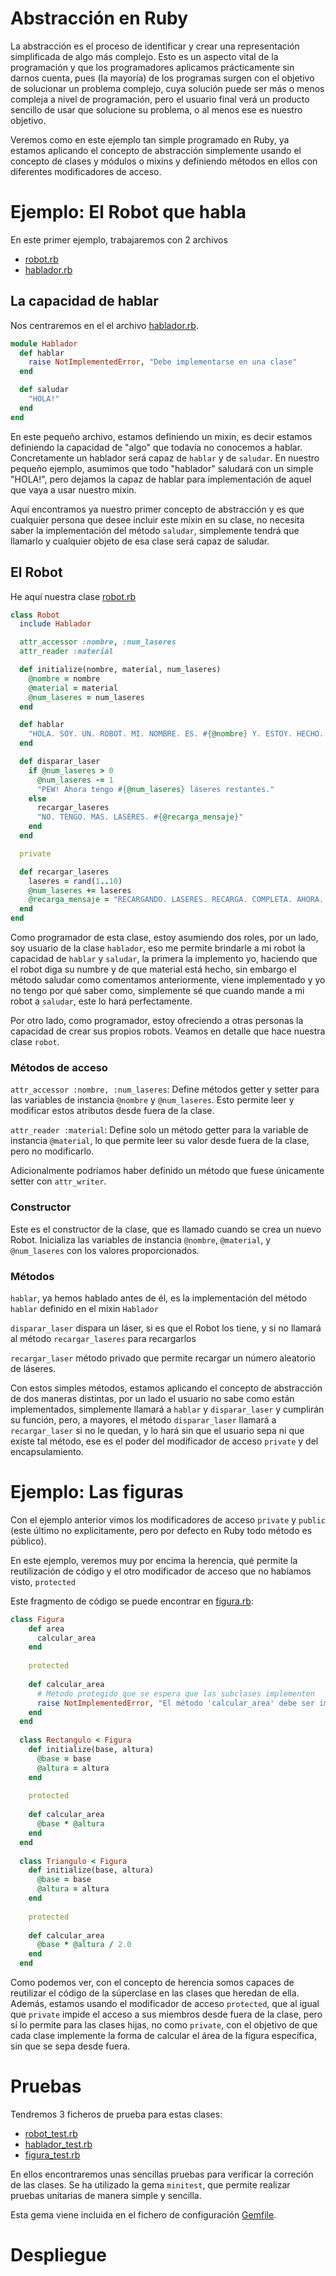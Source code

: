 # Abstracción en Ruby

La abstracción es el proceso de identificar y crear una representación simplificada de algo más complejo. Esto es un aspecto vital de la programación y que los programadores aplicamos prácticamente sin darnos cuenta, pues (la mayoría) de los programas surgen con el objetivo de solucionar un problema complejo, cuya solución puede ser más o menos compleja a nivel de programación, pero el usuario final verá un producto sencillo de usar que solucione su problema, o al menos ese es nuestro objetivo.

Veremos como en este ejemplo tan simple programado en Ruby, ya estamos aplicando el concepto de abstracción simplemente usando el concepto de clases y módulos o mixins y definiendo métodos en ellos con diferentes modificadores de acceso.

# Ejemplo: El Robot que habla

En este primer ejemplo, trabajaremos con 2 archivos

- [robot.rb](src/robot.rb)
- [hablador.rb](src/hablador.rb)

## La capacidad de hablar

Nos centraremos en el el archivo [hablador.rb](src/hablador.rb).

```ruby
module Hablador
  def hablar
    raise NotImplementedError, "Debe implementarse en una clase"
  end

  def saludar
    "HOLA!"
  end
end
```

En este pequeño archivo, estamos definiendo un mixin, es decir estamos definiendo la capacidad de "algo" que todavía no conocemos a hablar. Concretamente un hablador será capaz de `hablar` y de `saludar`. En nuestro pequeño ejemplo, asumimos que todo "hablador" saludará con un simple "HOLA!", pero dejamos la capaz de hablar para implementación de aquel que vaya a usar nuestro mixin. 

Aquí encontramos ya nuestro primer concepto de abstracción y es que cualquier persona que desee incluir este mixin en su clase, no necesita saber la implementación del método `saludar`, simplemente tendrá que llamarlo y cualquier objeto de esa clase será capaz de saludar.

## El Robot

He aquí nuestra clase [robot.rb](src/robot.rb)

```ruby
class Robot
  include Hablador

  attr_accessor :nombre, :num_laseres
  attr_reader :material

  def initialize(nombre, material, num_laseres)
    @nombre = nombre
    @material = material
    @num_laseres = num_laseres
  end

  def hablar
    "HOLA. SOY. UN. ROBOT. MI. NOMBRE. ES. #{@nombre} Y. ESTOY. HECHO. DE. #{@material}."
  end

  def disparar_laser
    if @num_laseres > 0
      @num_laseres -= 1
      "PEW! Ahora tengo #{@num_laseres} láseres restantes."
    else
      recargar_laseres
      "NO. TENGO. MAS. LASERES. #{@recarga_mensaje}"
    end
  end

  private

  def recargar_laseres
    laseres = rand(1..10)
    @num_laseres += laseres
    @recarga_mensaje = "RECARGANDO. LASERES. RECARGA. COMPLETA. AHORA. TENGO. #{@num_laseres} LASERES."
  end
end
```
Como programador de esta clase, estoy asumiendo dos roles, por un lado, soy usuario de la clase `hablador`, eso me permite brindarle a mi robot la capacidad de `hablar` y `saludar`, la primera la implemento yo, haciendo que el robot diga su numbre y de que material está hecho, sin embargo el método saludar como comentamos anteriormente, viene implementado y yo no tengo por qué saber como, simplemente sé que cuando mande a mi robot a `saludar`, este lo hará perfectamente.

Por otro lado, como programador, estoy ofreciendo a otras personas la capacidad de crear sus propios robots. Veamos en detalle que hace nuestra clase `robot`.

### Métodos de acceso

`attr_accessor :nombre, :num_laseres`: Define métodos getter y setter para las variables de instancia `@nombre` y `@num_laseres`. Esto permite leer y modificar estos atributos desde fuera de la clase.

`attr_reader :material`: Define solo un método getter para la variable de instancia `@material`, lo que permite leer su valor desde fuera de la clase, pero no modificarlo.

Adicionalmente podríamos haber definido un método que fuese únicamente setter con `attr_writer`.

### Constructor

Este es el constructor de la clase, que es llamado cuando se crea un nuevo Robot. Inicializa las variables de instancia `@nombre`, `@material`, y `@num_laseres` con los valores proporcionados.

### Métodos

`hablar`, ya hemos hablado antes de él, es la implementación del método `hablar` definido en el mixin `Hablador ` 

`disparar_laser` dispara un láser, si es que el Robot los tiene, y si no llamará al método `recargar_laseres` para recargarlos

`recargar_laser` método privado que permite recargar un número aleatorio de láseres.

Con estos simples métodos, estamos aplicando el concepto de abstracción de dos maneras distintas, por un lado el usuario no sabe como están implementados, simplemente llamará a `hablar` y `disparar_laser` y cumplirán su función, pero, a mayores, el método `disparar_laser` llamará a `recargar_laser` si no le quedan, y lo hará sin que el usuario sepa ni que existe tal método, ese es el poder del modificador de acceso `private` y del encapsulamiento.

# Ejemplo: Las figuras

Con el ejemplo anterior vimos los modificadores de acceso `private` y `public` (este último no explicitamente, pero por defecto en Ruby todo método es público).

En este ejemplo, veremos muy por encima la herencia, qué permite la reutilización de código y el otro modificador de acceso que no habíamos visto, `protected`

Este fragmento de código se puede encontrar en [figura.rb](src/figura.rb):

```ruby
class Figura
    def area
      calcular_area
    end
  
    protected
  
    def calcular_area
      # Método protegido que se espera que las subclases implementen
      raise NotImplementedError, "El método 'calcular_area' debe ser implementado por las subclases."
    end
  end
  
  class Rectangulo < Figura
    def initialize(base, altura)
      @base = base
      @altura = altura
    end
  
    protected
  
    def calcular_area
      @base * @altura
    end
  end
  
  class Triangulo < Figura
    def initialize(base, altura)
      @base = base
      @altura = altura
    end
  
    protected
  
    def calcular_area
      @base * @altura / 2.0
    end
  end
```

Como podemos ver, con el concepto de herencia somos capaces de reutilizar el código de la súperclase en las clases que heredan de ella. Además, estamos usando el modificador de acceso `protected`, que al igual que `private` impide el acceso a sus miembros desde fuera de la clase, pero sí lo permite para las clases hijas, no como `private`, con el objetivo de que cada clase implemente la forma de calcular el área de la fígura específica, sin que se sepa desde fuera.

# Pruebas

Tendremos 3 ficheros de prueba para estas clases:

- [robot_test.rb](test/robot_test.rb)
- [hablador_test.rb](test/hablador_test.rb)
- [figura_test.rb](test/figura_test.rb)

En ellos encontraremos unas sencillas pruebas para verificar la correción de las clases. Se ha utilizado la gema `minitest`, que permite realizar pruebas unitarias de manera simple y sencilla.

Esta gema viene incluida en el fichero de configuración [Gemfile](Gemfile).

# Despliegue

